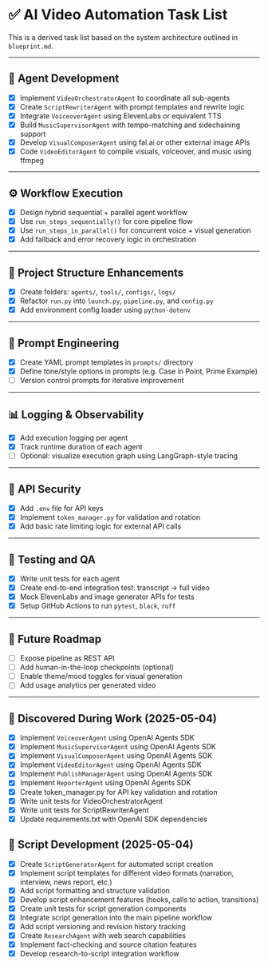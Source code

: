 # ✅ AI Video Automation Task List

This is a derived task list based on the system architecture outlined in `blueprint.md`.

---

## 📁 Agent Development

- [x] Implement `VideoOrchestratorAgent` to coordinate all sub-agents
- [x] Create `ScriptRewriterAgent` with prompt templates and rewrite logic
- [x] Integrate `VoiceoverAgent` using ElevenLabs or equivalent TTS
- [x] Build `MusicSupervisorAgent` with tempo-matching and sidechaining support
- [x] Develop `VisualComposerAgent` using fal.ai or other external image APIs
- [x] Code `VideoEditorAgent` to compile visuals, voiceover, and music using ffmpeg

---

## ⚙️ Workflow Execution

- [x] Design hybrid sequential + parallel agent workflow
- [x] Use `run_steps_sequentially()` for core pipeline flow
- [x] Use `run_steps_in_parallel()` for concurrent voice + visual generation
- [x] Add fallback and error recovery logic in orchestration

---

## 🧱 Project Structure Enhancements

- [x] Create folders: `agents/`, `tools/`, `configs/`, `logs/`
- [x] Refactor `run.py` into `launch.py`, `pipeline.py`, and `config.py`
- [x] Add environment config loader using `python-dotenv`

---

## 📝 Prompt Engineering

- [x] Create YAML prompt templates in `prompts/` directory
- [x] Define tone/style options in prompts (e.g. Case in Point, Prime Example)
- [ ] Version control prompts for iterative improvement

---

## 📊 Logging & Observability

- [x] Add execution logging per agent
- [x] Track runtime duration of each agent
- [ ] Optional: visualize execution graph using LangGraph-style tracing

---

## 🔐 API Security

- [x] Add `.env` file for API keys
- [x] Implement `token_manager.py` for validation and rotation
- [x] Add basic rate limiting logic for external API calls

---

## 🧪 Testing and QA

- [x] Write unit tests for each agent
- [x] Create end-to-end integration test: transcript → full video
- [x] Mock ElevenLabs and image generator APIs for tests
- [x] Setup GitHub Actions to run `pytest`, `black`, `ruff`

---

## 🚀 Future Roadmap

- [ ] Expose pipeline as REST API
- [ ] Add human-in-the-loop checkpoints (optional)
- [ ] Enable theme/mood toggles for visual generation
- [ ] Add usage analytics per generated video

---

## 🔄 Discovered During Work (2025-05-04)

- [x] Implement `VoiceoverAgent` using OpenAI Agents SDK
- [x] Implement `MusicSupervisorAgent` using OpenAI Agents SDK
- [x] Implement `VisualComposerAgent` using OpenAI Agents SDK
- [x] Implement `VideoEditorAgent` using OpenAI Agents SDK
- [x] Implement `PublishManagerAgent` using OpenAI Agents SDK
- [x] Implement `ReporterAgent` using OpenAI Agents SDK
- [x] Create token_manager.py for API key validation and rotation
- [x] Write unit tests for VideoOrchestratorAgent
- [x] Write unit tests for ScriptRewriterAgent
- [x] Update requirements.txt with OpenAI SDK dependencies

## 📝 Script Development (2025-05-04)

- [x] Create `ScriptGeneratorAgent` for automated script creation
- [x] Implement script templates for different video formats (narration, interview, news report, etc.)
- [x] Add script formatting and structure validation
- [x] Develop script enhancement features (hooks, calls to action, transitions)
- [x] Create unit tests for script generation components
- [x] Integrate script generation into the main pipeline workflow
- [x] Add script versioning and revision history tracking
- [x] Create `ResearchAgent` with web search capabilities
- [x] Implement fact-checking and source citation features
- [x] Develop research-to-script integration workflow
